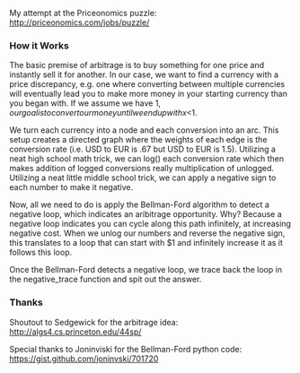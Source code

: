 My attempt at the Priceonomics puzzle: http://priceonomics.com/jobs/puzzle/

### How it Works

The basic premise of arbitrage is to buy something for one price and instantly sell it for another. In our case, we want to find a currency with a price discrepancy, e.g. one where converting between multiple currencies will eventually lead you to make more money in your starting currency than you began with. If we assume we have $1, our goal is to convert our money until we end up with x<$1.

We turn each currency into a node and each conversion into an arc. This setup creates a directed graph where the weights of each edge is the conversion rate (i.e. USD to EUR is .67 but USD to EUR is 1.5). Utilizing a neat high school math trick, we can log() each conversion rate which then makes addition of logged conversions really multiplication of unlogged. Utilizing a neat little middle school trick, we can apply a negative sign to each number to make it negative. 

Now, all we need to do is apply the Bellman-Ford algorithm to detect a negative loop, which indicates an aribitrage opportunity. Why? Because a negative loop indicates you can cycle along this path infinitely, at increasing negative cost. When we unlog our numbers and reverse the negative sign, this translates to a loop that can start with $1 and infinitely increase it as it follows this loop.

Once the Bellman-Ford detects a negative loop, we trace back the loop in the negative_trace function and spit out the answer.

### Thanks

Shoutout to Sedgewick for the arbitrage idea: http://algs4.cs.princeton.edu/44sp/

Special thanks to Joninviski for the Bellman-Ford python code: https://gist.github.com/joninvski/701720
